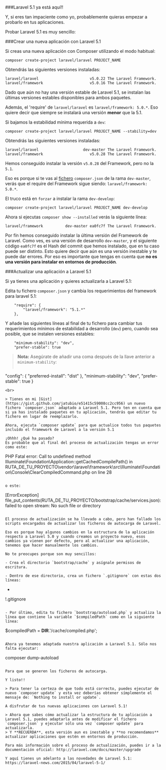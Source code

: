 ###Laravel 5.1 ya está aquí!!

Y, si eres tan impaciente como yo, probablemente quieras empezar a probarlo en tus aplicaciones.

Probar Laravel 5.1 es muy sencillo:

###Crear una nueva aplicación con Laravel 5.1

Si creas una nueva aplicación con Composer utilizando el modo habitual: 

```
composer create-project laravel/laravel PROJECT_NAME
```

Obtendrás las siguientes versiones instaladas:

```
laravel/laravel                       v5.0.22 The Laravel Framework. 
laravel/framework                     v5.0.16 The Laravel Framework.
```

Dado que aún no hay una versión estable de Laravel 5.1, se instalan las últimas versiones estables disponibles para ambos paquetes.

Además, el 'require' de `laravel/laravel` es `laravel/framework: 5.0.*`. Eso quiere decir que siempre se instalará una versión **menor** que la 5.1.

Si bajamos la estabilidad mínima requerida a `dev`: 

```
composer create-project laravel/laravel PROJECT_NAME --stability=dev
```
Obtendrás las siguientes versiones instaladas:

```
laravel/laravel                    dev-master The Laravel Framework. 
laravel/framework                     v5.0.28 The Laravel Framework.
```

Hemos conseguido instalar la versión `v5.0.28` del Framework, pero no la `5.1`.

Eso es porque si te vas al [fichero](https://github.com/laravel/laravel/blob/master/composer.json)  `composer.json` de la rama `dev-master`, verás que el require del Framework sigue siendo: `laravel/framework: 5.0.*`.

El truco está en `forzar` a instalar la rama `dev-develop`:  

```
composer create-project laravel/laravel PROJECT_NAME dev-develop
```

Ahora si ejecutas `composer show --installed` verás la siguiente línea:

```
laravel/framework          dev-master ea0fc7f The Laravel Framework.
```

Por fín hemos conseguido instalar la última versión del Framework de Laravel. Como ves, es una versión de desarrollo `dev-master`, y el siguiente código `ea0fc7f` es el Hash del commit que hemos instalado, que en tu caso puede ser distinto. Esto quiere decir que aún es una versión inestable y te puede dar errores. Por eso es importante que tengas en cuenta que **no es una versión para instalar en entornos de producción**.

###Actualizar una aplicación a Laravel 5.1

Si ya tienes una aplicación y quieres actualizarla a Laravel 5.1:

Edita tu fichero `composer.json` y cambia los requerimientos del framework para laravel 5.1:
```
	"require": {
		"laravel/framework": "5.1.*"
	},
```

Y añade las siguientes líneas al final de tu fichero para cambiar tus requerimientos mínimos de estabilidad a desarrollo (`dev`) pero, cuando sea posible, que se instalen versiones estables:

```
	"minimum-stability": "dev",
	"prefer-stable": true
```

>**Nota:** Asegúrate de añadir una coma después de la llave anterior a `minimum-stability`:   
>
>```	
"config": {
		"preferred-install": "dist"
	},
	"minimum-stability": "dev",
	"prefer-stable": true
}
```
<br>

> Tienes en mi [Gist](https://gist.github.com/jatubio/e51415c59008cc2cc956) un nuevo fichero `composer.json` adaptado a Laravel 5.1. Pero ten en cuenta que si ya has instalado paquetes en tu aplicación, tendrás que editar tu fichero en lugar de reemplazarlo.

Ahora, ejecuta `composer update` para que actualice todos tus paquetes incluído el framework de Laravel a la versión 5.1

¡Ohhh! ¿Qué ha pasado?
Es probable que al final del proceso de actualización tengas un error como este: 

```
PHP Fatal error:  Call to undefined method   
Illuminate\Foundation\Application::getCachedCompilePath() in   
RUTA_DE_TU_PROYECTO\vendor\laravel\framework\src\Illuminate\Foundation\Console\ClearCompiledCommand.php on line 28   
```

o este:

```
[ErrorException]   
file_put_contents(RUTA_DE_TU_PROYECTO/bootstrap/cache/services.json):   
failed to open stream: No such file or directory
```

El proceso de actualización se ha llevado a cabo, pero han fallado los scripts encargados de actualizar los ficheros de autocarga de Laravel.

Eso es porque hay algunos cambios en la estructura de la aplicación respecto a Laravel 5.0 y cuando creamos un proyecto nuevo, esos cambios ya vienen por defecto, pero al actualizar una aplicación, tenemos que hacer manualmente los cambios.

No te preocupes porque son muy sencillos:

- Crea el directorio `bootstrap/cache` y asígnale permisos de escritura.

- Dentro de ese directorio, crea un fichero `.gitignore` con estas dos líneas:

 ```
*
!.gitignore
```

- Por último, edita tu fichero `bootstrap/autoload.php` y actualiza la línea que contiene la variable `$compiledPath` como en la siguiente línea:

 ```
$compiledPath = __DIR__.'/cache/compiled.php';
```

Ahora ya tenemos adaptada nuestra aplicación a Laravel 5.1. Sólo nos falta ejecutar:

```
composer dump-autoload
```

Para que se generen los ficheros de autocarga.

Y listo!!

> Para tener la certeza de que todo está correcto, puedes ejecutar de nuevo `composer update` y esta vez deberías obtener símplemente el mensaje de: `Nothing to install or update`.

A disfrutar de tus nuevas aplicaciones con Laravel 5.1!

> Ahora que sabes cómo actualizar la estructura de tu aplicación a Laravel 5.1, puedes adaptarla antes de modificar el fichero `composer.json` y ejecutar sólo una vez `composer update` para actualizarla.
> Y **RECUERDA**, esta versión aun es inestable y **no recomendamos** actualizar aplicaciones que estén en entornos de producción.

Para más información sobre el proceso de actualización, puedes ir a la documentación oficial: http://laravel.com/docs/master/upgrade

Y aquí tienes un adelanto a las novedades de Laravel 5.1: https://laravel-news.com/2015/04/laravel-5-1/